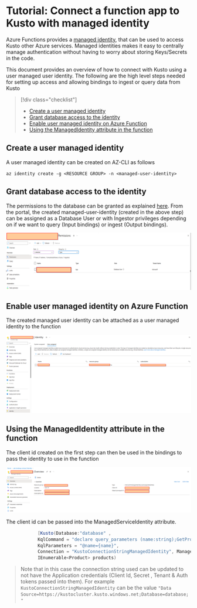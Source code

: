 # Tutorial: Connect a function app to Kusto with managed identity

Azure Functions provides a [managed identity](../active-directory/managed-identities-azure-resources/overview.md), that can be used to access Kusto other Azure services. Managed identities makes it easy to centrally manage authentication without having to worry about storing Keys/Secrets in the code.

This document provides an overview of how to connect with Kusto using a user managed user identity. The following are the high level steps needed for setting up access and allowing bindings to ingest or query data from Kusto

> [!div class="checklist"]
>
> * [Create a user managed identity](#create-a-user-managed-identity)
> * [Grant database access to the identity](#grant-database-access-to-the-identity)
> * [Enable user managed identity on Azure Function](#enable-user-managed-identity-on-azure-function)
> * [Using the ManagedIdentity attribute in the function](#using-the-managedidentity-attribute-in-the-function)

## Create a user managed identity

A user managed identity can be created on AZ-CLI as follows

```azurecli-interactive
az identity create -g <RESOURCE GROUP> -n <managed-user-identity>
```

## Grant database access to the identity

The permissions to the database can be granted as explained [here](https://learn.microsoft.com/en-us/azure/data-explorer/manage-database-permissions). From the portal, the created managed-user-identity (created in the above step)  can be assigned as a Database User or with Ingestor privileges depending on if we want to query (Input bindings) or ingest (Output bindings).

![alt](./media/functions-identity-access-kusto-with-managed-identity/managed-identity-permissions.png)

## Enable user managed identity on Azure Function

The created managed user identity can be attached as a user managed identity to the function

![alt](./media/functions-identity-access-kusto-with-managed-identity/attach-managed-identity.png)

## Using the ManagedIdentity attribute in the function

The client id created on the first step can then be used in the bindings to pass the identity to use in the function

![alt](./media/functions-identity-access-kusto-with-managed-identity/choose-client-id.png)

The client id can be passed into the ManagedServiceIdentity attribute.

```csharp
            [Kusto(Database:"database" ,
            KqlCommand = "declare query_parameters (name:string);GetProductsByName(name)" ,
            KqlParameters = "@name={name}",
            Connection = "KustoConnectionStringManagedIdentity", ManagedServiceIdentity ="abcdef5f-a46f-4ca0-9bc0-27a46c7799ff")]
            IEnumerable<Product> products)
```

> Note that in this case the connection string used can be updated to not have the Application credentials (Client Id, Secret , Tenant & Auth tokens passed into them). For example ```KustoConnectionStringManagedIdentity``` can be the value ```"Data Source=https://kustocluster.kusto.windows.net;Database=database;"```
